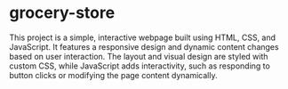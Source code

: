 # grocery-store
This project is a simple, interactive webpage built using HTML, CSS, and JavaScript. It features a responsive design and dynamic content changes based on user interaction. The layout and visual design are styled with custom CSS, while JavaScript adds interactivity, such as responding to button clicks or modifying the page content dynamically.
